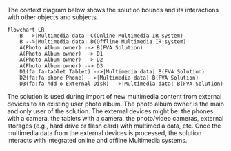 The context diagram below shows the solution bounds and its interactions with other objects and subjects.

```mermaid
flowchart LR
    B -->|Multimedia data| C(Online Multimedia IR system)
    B -->|Multimedia data| D(Offline Multimedia IR system)
    A(Photo Album owner) --> B(FVA Solution)
    A(Photo Album owner) --> D1
    A(Photo Album owner) --> D2
    A(Photo Album owner) --> D3
    D1(fa:fa-tablet Tablet) -->|Multimedia data| B(FVA Solution)
    D2(fa:fa-phone Phone) -->|Multimedia data| B(FVA Solution)
    D3(fa:fa-hdd-o External Disk) -->|Multimedia data| B(FVA Solution)
```
The solution is used during import of new multimedia content from external devices to an existing user photo album. 
The photo album owner is the main and only user of the solution. 
The external devices might be: the phones with a camera, the tablets with a camera, the photo/video cameras, external storages (e.g., hard drive or flash card) with multimedia data, etc. 
Once the multimedia data from the external devices is processed, the solution interacts with integrated online and offline Multimedia systems.
